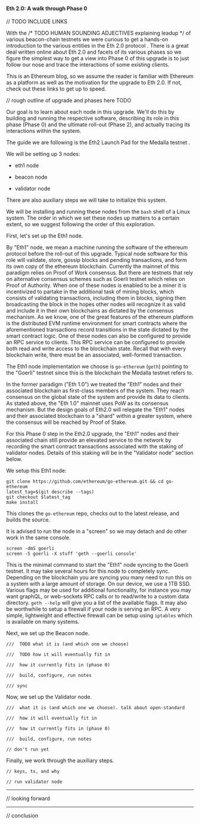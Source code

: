 #### Eth 2.0: A walk through Phase 0

// TODO INCLUDE LINKS

With the /* TODO HUMAN SOUNDING ADJECTIVES explaining leadup */ of various beacon-chain testnets  we were curious to get a hands-on introduction to the various entities in the Eth 2.0 protocol . There is a great deal written online about Eth 2.0  and facets of its various phases so we figure the simplest way to get a view into Phase 0 of this upgrade is to just follow our nose and trace the interactions of some existing clients. 

This is an Ethereum  blog, so we assume the reader is familiar with Ethereum as a platform as well as the motivation for the upgrade to Eth 2.0. If not, check out these links  to get up to speed.

// rough outline of upgrade and phases here TODO

Our goal is to learn about each node in this upgrade. We'll do this by building and running the respective software, describing its role in this phase (Phase 0) and the ultimate roll-out (Phase 2), and actually tracing its interactions within the system.

The guide we are following is the Eth2 Launch Pad for the Medalla testnet .

We will be setting up 3 nodes:

- eth1 node

- beacon node

- validator node

There are also auxiliary steps we will take to initialize this system. 

We will be installing and running these nodes from the `bash` shell of a Linux system. The order in which we set these nodes up matters to a certain extent, so we suggest following the order of this exploration.

First, let's set up the Eth1 node.

By "Eth1" node, we mean a machine running the software of the ethereum protocol before the roll-out of this upgrade. Typical node software for this role will validate, store, gossip blocks and pending transactions, and form its own copy of the ethereum blockchain. Currently the mainnet of this paradigm relies on Proof of Work consensus. But there are testnets that rely on alternative consensus schemes such as Goerli testnet which relies on Proof of Authority. When one of these nodes is enabled to be a miner it is incentivized to partake in the additional task of mining blocks, which consists of validating transactions, including them in blocks, signing then broadcasting the block in the hopes other nodes will recognize it as valid and include it in their own blockchains as dictated by the consensus mechanism. As we know, one of the great features of the ethereum platform is the distributed EVM runtime environment for smart contracts where the aforementioned transactions record transitions in the state dictated by the smart contract logic. One of these nodes can also be configured to provide an RPC service to clients. This RPC service can be configured to provide both read and write access to the blockchain state. Recall that with every blockchain write, there must be an associated, well-formed transaction.

The Eth1 node implementation we choose is `go-ethereum` (`geth`) pointing to the "Goerli" testnet since this is the blockchain the Medalla testnet refers to. 

In the former paradigm ("Eth 1.0") we treated the "Eth1" nodes and their associated blockchain as first-class members of the system. They reach consensus on the global state of the system and provide its data to clients. As stated above, the "Eth 1.0" mainnet uses PoW as its consensus mechanism. But the design goals of Eth2.0 will relegate the "Eth1" nodes and their associated blockchain to a "shard" within a greater system, where the consensus will be reached by Proof of Stake.

For this Phase 0 step in the Eth2.0 upgrade, the "Eth1" nodes and their associated chain still provide an elevated service to the network by recording the smart contract transactions associated with the staking of validator nodes. Details of this staking will be in the "Validator node" section below. 

We setup this Eth1 node:

```
git clone https://github.com/ethereum/go-ethereum.git && cd go-ethereum
latest_tag=$(git describe --tags)
git checkout $latest_tag
make install
```

This clones the `go-ethereum` repo, checks out to the latest release, and builds the source.

It is advised to run the node in a "screen" so we may detach and do other work in the same console.

```
screen -dmS goerli
screen -S goerli -X stuff 'geth --goerli console'
```

This is the minimal command to start the "Eth1" node syncing to the Goerli testnet. It may take several hours for this node to completely sync. Depending on the blockchain you are syncing you many need to run this on a system with a large amount of storage. On our device, we use a 1TB SSD. Various flags may be used for additional functionality, for instance you may want graphQL, or web-sockets RPC calls or to read/write to a custom data directory. `geth --help` will give you a list of the available flags. It may also be worthwhile to setup a firewall if your node is serving an RPC. A very simple, lightweight and effective firewall can be setup using `iptables` which is available on many systems.

Next, we set up the Beacon node.

	///  TODO what it is (and which one we choose)

	///  TODO how it will eventually fit in

	///  how it currently fits in (phase 0)

	///  build, configure, run notes

	/// sync


Now, we set up the Validator node.

	///  what it is (and which one we choose). talk about open-standard

	///  how it will eventually fit in

	///  how it currently fits in (phase 0)

	///  build, configure, run notes

	// don't run yet

Finally, we work through the auxiliary steps.
 
	// keys, tx, and why

	// run validator node

---

// looking forward

---

// conclusion

